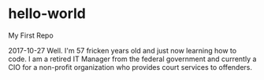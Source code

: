 # hello-world
My First Repo

2017-10-27
Well. I'm 57 fricken years old and just now learning how to code. I am a retired IT Manager from the federal government and currently a CIO for a non-profit organization who provides court services to offenders.
